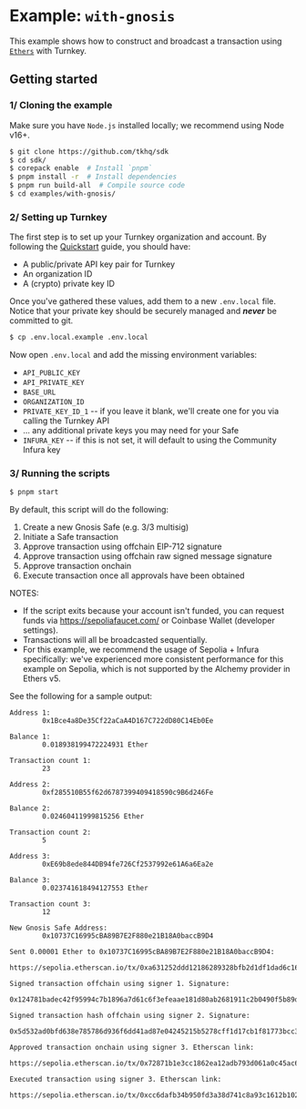 # Example: `with-gnosis`

This example shows how to construct and broadcast a transaction using [`Ethers`](https://docs.ethers.org/v5/api/signer/) with Turnkey.

## Getting started

### 1/ Cloning the example

Make sure you have `Node.js` installed locally; we recommend using Node v16+.

```bash
$ git clone https://github.com/tkhq/sdk
$ cd sdk/
$ corepack enable  # Install `pnpm`
$ pnpm install -r  # Install dependencies
$ pnpm run build-all  # Compile source code
$ cd examples/with-gnosis/
```

### 2/ Setting up Turnkey

The first step is to set up your Turnkey organization and account. By following the [Quickstart](https://turnkey.readme.io/docs/quickstart) guide, you should have:

- A public/private API key pair for Turnkey
- An organization ID
- A (crypto) private key ID

Once you've gathered these values, add them to a new `.env.local` file. Notice that your private key should be securely managed and **_never_** be committed to git.

```bash
$ cp .env.local.example .env.local
```

Now open `.env.local` and add the missing environment variables:

- `API_PUBLIC_KEY`
- `API_PRIVATE_KEY`
- `BASE_URL`
- `ORGANIZATION_ID`
- `PRIVATE_KEY_ID_1` -- if you leave it blank, we'll create one for you via calling the Turnkey API
- ... any additional private keys you may need for your Safe
- `INFURA_KEY` -- if this is not set, it will default to using the Community Infura key

### 3/ Running the scripts

```bash
$ pnpm start
```

By default, this script will do the following:

1. Create a new Gnosis Safe (e.g. 3/3 multisig)
2. Initiate a Safe transaction
3. Approve transaction using offchain EIP-712 signature
4. Approve transaction using offchain raw signed message signature
5. Approve transaction onchain
6. Execute transaction once all approvals have been obtained

NOTES:

- If the script exits because your account isn't funded, you can request funds via https://sepoliafaucet.com/ or Coinbase Wallet (developer settings).
- Transactions will all be broadcasted sequentially.
- For this example, we recommend the usage of Sepolia + Infura specifically: we've experienced more consistent performance for this example on Sepolia, which is not supported by the Alchemy provider in Ethers v5.

See the following for a sample output:

```
Address 1:
        0x1Bce4a8De35Cf22aCaA4D167C722dD80C14Eb0Ee

Balance 1:
        0.018938199472224931 Ether

Transaction count 1:
        23

Address 2:
        0xf285510B55f62d6787399409418590c9B6d246Fe

Balance 2:
        0.02460411999815256 Ether

Transaction count 2:
        5

Address 3:
        0xE69b8ede844DB94fe726Cf2537992e61A6a6Ea2e

Balance 3:
        0.023741618494127553 Ether

Transaction count 3:
        12

New Gnosis Safe Address:
        0x10737C16995cBA89B7E2F880e21B18A0baccB9D4

Sent 0.00001 Ether to 0x10737C16995cBA89B7E2F880e21B18A0baccB9D4:
        https://sepolia.etherscan.io/tx/0xa631252ddd12186289328bfb2d1df1dad6c1682643a2aacc1e2596cec301b492

Signed transaction offchain using signer 1. Signature:
        0x124781badec42f95994c7b1896a7d61c6f3efeaae181d80ab2681911c2b0490f5b89d18e8604c79a1103869586f277fae49be8414e653503b5eaed6a4957c88e1b

Signed transaction hash offchain using signer 2. Signature:
        0x5d532ad0bfd638e785786d936f6dd41ad87e04245215b5278cff1d17cb1f81773bcc3c1926b6b0619b191c0e7f0a510cee03185f059d72a81d831b6ac849e2d21f

Approved transaction onchain using signer 3. Etherscan link:
        https://sepolia.etherscan.io/tx/0x72871b1e3cc1862ea12adb793d061a0c45ac6324e0d95bffae88f0ebeead0c30

Executed transaction using signer 3. Etherscan link:
        https://sepolia.etherscan.io/tx/0xcc6dafb34b950fd3a38d741c8a93c1612b1026a1dff39632aa2665195a5afda8
```
